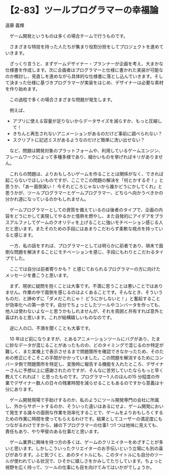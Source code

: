 # 【2-83】ツールプログラマーの幸福論

<div class="author">遠藤 義輝</div>

　ゲーム開発というものは多くの場合チームで行うものです。

　さまざまな特技を持った人たちが集まり役割分担をしてプロジェクトを進めていきます。

　ざっくり言うと、まずゲームデザイナー・プランナーが企画を考え、大まかな仕様書を作成します。次に企画者はプログラマーと仕様に書かれた実装が可能なのか検討し、見直しを進めながら具体的な仕様書に落とし込んでいきます。そして決まった仕様に基づきプログラマーが実装をはじめ、デザイナーは必要な素材を作り始めます。

　この過程で多くの場合さまざまな問題が発生します。

　例えば、

* アプリに使える容量が足りないからデータサイズを減らすか、もっと圧縮して！
* きちんと再生されないアニメーションがあるのだけど事前に調べられない？
* スクリプトに記述ミスがあるようなのだけど簡単に洗い出せない？

　など、問題は開発対象のプラットフォームや、利用しているゲームエンジン、フレームワークによって多種多様であり、細かいものを挙げればキリがありません。

　これらの問題は、よりおもしろいゲームを作ることとは関係がなく、できれば起こらないでほしいものですが、ここでこの問題の解決を「何とかするぞ！」と思うか、「あー面倒臭い！ 今それどころじゃないから誰かどうにかしてくれ」と思うかが、ツールプログラマーとゲームプログラマー、どちらへ向かうべきかの分かれ道になっているのかもしれません。

　ゲームプログラマーとしての資質を備えているのは後者のタイプで、企画の内容をどうにかして実現してやるかと情熱を燃やし、また自発的にアイデアをプラスアルファしてゲームのクオリティを上げることに強いモチベーション感じる人だと思います。またそのための手段にはあまりこだわらず柔軟な視点を持っていると感じます。

　一方、私の話をすれば、プログラマーとしては明らかに前者であり、瑣末で面倒な問題を解決することにモチベーションを感じ、手段にもわりとこだわるタイプでした。

　ここでは自分は前者寄りかも？ と感じておられるプログラマーの方に向けたメッセージを書こうと思います。

　まず、現状に疑問を抱くことは大事です。不満に思うことは悪いことではありません。作業の中で面倒を感じるのはよくあることです。そんなとき、そういうものだ、と諦めずに「ダメだこれじゃ！ どうにかしないと！」と奮起することが効率化への第一歩です。自分でちょっとしたツールやコンバータを作っても、他人は使わないよなーと思うかもしれませんが、それを周囲と共有すれば意外と喜ばれると思います。これが結構嬉しいものなのです。

　逆に人の口、不満を聞くことも大事です。

　10 年ほど前になりますが、とあるアニメーションツールにバグがあり、たまに妙なデータが混じることがあったものの、どのタイミングで混じるのか特定が難しく、また実機上で表示させるまで問題箇所を確認できなかったため、そのための修正にそこそこの手間がかかっていました。この問題を解消するためにコンバータ側で問題箇所を特定し、変換時に報告する機能を入れたところ、デザイナーさんに予想以上に感謝されたのですが、そんなに苦労していたならもっと早く教えてくれれば！ と思ったものです。プログラマー1 人のほんの15 分程度の作業でデザイナー数人の日々の残業時間を減らせることもあるのですから意義は十分にあります。

　ゲーム開発現場で手助けするのか、私のようにツール開発専門の会社に所属し、外からサポートするのか、そういった違いはあるにせよ、ゲーム開発において発生する諸々の面倒な作業を効率化することで、ゲームをよりおもしろくするための作業に時間を使ってもらえるわけです。結果としてユーザーの満足度にもつながるわけですから、縁の下プログラマーの仕事1 つ1 つは地味に見えても、責任もあり、やり甲斐のある仕事だと思います。

　ゲーム業界に興味を持つ方の多くは、ゲームのクリエイターをめざすことが多いと思います。しかしこういったクリエイターのお手伝いという立場にも別の喜びがあります。ふと気づくと、あのタイトルにも、このタイトルにも自分のツールが使われている状況で、ひそかに嬉しさをかみしてたりしています。ちょっと視野を広く持って、ツールの仕事にも目を向けてみてはいかがでしょうか。
